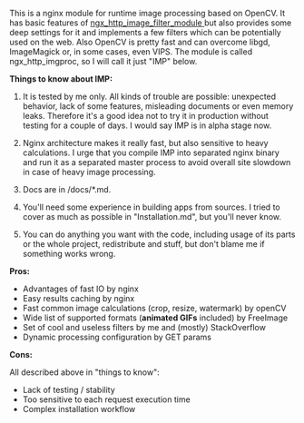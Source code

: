 This is a nginx module for runtime image processing based on OpenCV. It has basic features of [ngx\_http\_image\_filter\_module
](http://nginx.org/en/docs/http/ngx\_http\_image\_filter\_module.html) but also provides some deep settings for it and implements a few filters which can be potentially used on the web. Also OpenCV is pretty fast and can overcome libgd, ImageMagick or, in some cases, even VIPS. The module is called ngx\_http\_imgproc, so I will call it just "IMP" below.

**Things to know about IMP:**

1. It is tested by me only. All kinds of trouble are possible: unexpected behavior, lack of some features, misleading documents or even memory leaks. Therefore it's a good idea not to try it in production without testing for a couple of days. I would say IMP is in alpha stage now.

2. Nginx architecture makes it really fast, but also sensitive to heavy calculations. I urge that you compile IMP into separated nginx binary and run it as a separated master process to avoid overall site slowdown in case of heavy image processing.

3. Docs are in /docs/*.md.

4. You'll need some experience in building apps from sources. I tried to cover as much as possible in "Installation.md", but you'll never know.

5. You can do anything you want with the code, including usage of its parts or the whole project, redistribute and stuff, but don't blame me if something works wrong. 


**Pros:**

- Advantages of fast IO by nginx
- Easy results caching by nginx
- Fast common image calculations (crop, resize, watermark) by openCV
- Wide list of supported formats (**animated GIFs** included) by FreeImage
- Set of cool and useless filters by me and (mostly) StackOverflow
- Dynamic processing configuration by GET params

**Cons:**

All described above in "things to know":

- Lack of testing / stability
- Too sensitive to each request execution time
- Complex installation workflow
